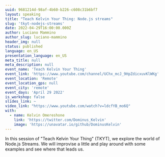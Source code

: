 ```yaml
---
uuid: 9681214d-98af-4b60-b226-c608c31b6bf7
layout: speaking
title: "Teach Kelvin Your Thing: Node.js streams"
slug: 'tkyt-nodejs-streams'
date: 2022-04-29T16:00:00.000Z
author: Luciano Mammino
author_slug: luciano-mammino
header_img: null
status: published
language: en_US
presentation_language: en_US
meta_title: null
meta_description: null
event_name: 'Teach Kelvin Your Thing'
event_link: 'https://www.youtube.com/channel/UChx_mcJ_9HpZdicxuvKlWKg'
event_location: 'Remote'
event_location_gps: null
event_city: 'remote'
event_days: 'April 29 2022'
is_workshop: false
slides_link: ~
video_link: "https://www.youtube.com/watch?v=ldcfYB_mo6Q"
with:
  - name: Kelvin Omereshone
    link: 'https://twitter.com/Dominus_Kelvin'
    image: 'https://unavatar.io/github/DominusKelvin'
---
```


In this session of "Teach Kelvin Your Thing" (TKYT), we explore the world of Node.js Streams. We will improvise a little and play around with some examples and see where that leads us.